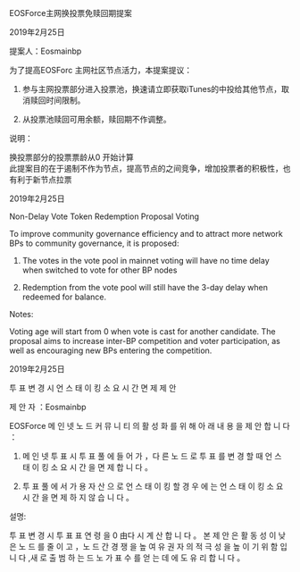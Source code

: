 EOSForce主网换投票免赎回期提案

2019年2月25日

提案人：Eosmainbp     

为了提高EOSForc 主网社区节点活力，本提案提议：           

1. 参与主网投票部分进入投票池，换速请立即获取iTunes的中投给其他节点，取消赎回时间限制。

2.  从投票池赎回可用余额，赎回期不作调整。            

说明：

换投票部分的投票票龄从0 开始计算        
此提案目的在于遏制不作为节点，提高节点的之间竞争，增加投票者的积极性，也有利于新节点拉票  


2019年2月25日

Non-Delay Vote Token Redemption Proposal Voting

To improve community governance efficiency and to attract more network BPs to community governance, it is proposed:

1. The votes in the vote pool in mainnet voting will have no time delay when switched to vote for other BP nodes

2. Redemption from the vote pool will still have the 3-day delay when redeemed for balance.

Notes:

Voting age will start from 0 when vote is cast for another candidate.
The proposal aims to increase inter-BP competition and voter participation, as well as encouraging new BPs entering the competition.


2019年2月25日

투 표 변 경 시 언 스 태 이 킹 소 요 시 간 면 제 제 안 

제 안 자 ：Eosmainbp  

EOSForce 메 인 넷 노 드 커 뮤 니 티 의 활 성 화 를 위 해 아 래 내 용 을 제 안 합 니 다 ：

1.  메 인 넷 투 표 시 투 표 풀 에 들 어 가 ，다 른 노 드 로 투 표 를 변 경 할 때 언 스 태 이 킹 소 요 시 간 을 면 제 합 니 다 。

2.  투 표 풀 에 서 가 용 자 산 으 로 언 스 태 이 킹 할 경 우 에 는 언 스 태 이 킹 소 요 시 간 을 면 제 하 지 않 습 니 다 。

설명: 

투 표 변 경 시 투 표 표 연 령 을 0 由다 시 계 산 합 니 다 。
본 제 안 은 활 동 성 이 낮 은 노 드 를 줄 이 고 ，노 드 간 경 쟁 을 높 여 유 권 자 의 적 극 성 을 높 이 기 위 함 입 니 다 ,새 로 출 범 하 는 드 노 가 표 수 를 얻 는 데 에 도 유 리 합 니 다 。
